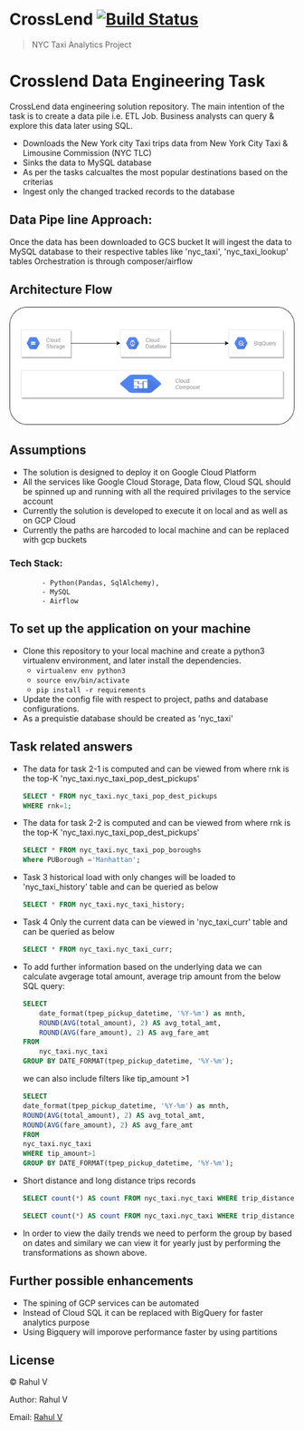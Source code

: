 # CrossLend [![Build Status](https://secure.travis-ci.org/qualiancy/breeze-dag.png?branch=master)](https://travis-ci.org/qualiancy/breeze-dag)

> NYC Taxi Analytics Project

# Crosslend Data Engineering Task
CrossLend data engineering solution repository. The main intention of the task is to create a data pile i.e. ETL Job. Business analysts can query & explore this data later using SQL.
* Downloads the New York city Taxi trips data from New York City Taxi & Limousine Commission (NYC TLC)
* Sinks the data to MySQL database
* As per the tasks calcualtes the most popular destinations based on the criterias 
* Ingest only the changed tracked records to the database

## Data Pipe line Approach: 
Once the data has been downloaded to GCS bucket
It will ingest the data to MySQL database to their respective tables like 'nyc_taxi', 'nyc_taxi_lookup' tables
Orchestration is through composer/airflow

## Architecture Flow
![FlowDiagram](https://github.com/rahul2333/Crosslend-de-data-engineering/blob/main/Images/crosslend_png.png)


## Assumptions
- The solution is designed to deploy it on Google Cloud Platform
- All the services like Google Cloud Storage, Data flow, Cloud SQL should be spinned up   and running with all the required privilages to the service account
- Currently the solution is developed to execute it on local and as well as on GCP Cloud
- Currently the paths are harcoded to local machine and can be replaced with gcp buckets

### Tech Stack: 
            - Python(Pandas, SqlAlchemy),
            - MySQL
            - Airflow

## To set up the application on your machine
* Clone this repository to your local machine and create a python3 virtualenv environment, and later install the dependencies.
  * `virtualenv env python3`
  * `source env/bin/activate`
  * `pip install -r requirements`
* Update the config file with respect to project, paths and database configurations.
* As a prequistie database should be created as 'nyc_taxi'

## Task related answers
* The data for task 2-1 is computed and can be viewed from where rnk is the top-K 'nyc_taxi.nyc_taxi_pop_dest_pickups'

    ```sql
    SELECT * FROM nyc_taxi.nyc_taxi_pop_dest_pickups
    WHERE rnk=1;
    ```

* The data for task 2-2 is computed and can be viewed from where rnk is the top-K 'nyc_taxi.nyc_taxi_pop_dest_pickups'

    ```sql
    SELECT * FROM nyc_taxi.nyc_taxi_pop_boroughs
    Where PUBorough ='Manhattan';
    ```
* Task 3  historical load with only changes will be loaded to 'nyc_taxi_history' table
and can be queried as below
 
    ```sql
    SELECT * FROM nyc_taxi.nyc_taxi_history;
    ```
    
* Task 4  Only the current data can be viewed in 'nyc_taxi_curr' table
and can be queried as below
 
    ```sql
    SELECT * FROM nyc_taxi.nyc_taxi_curr;
    ```

* To add further information based on the underlying data we can calculate avgerage total amount, average trip amount from the below SQL query:
    ```sql
    SELECT 
        date_format(tpep_pickup_datetime, '%Y-%m') as mnth,
        ROUND(AVG(total_amount), 2) AS avg_total_amt,
        ROUND(AVG(fare_amount), 2) AS avg_fare_amt
    FROM
        nyc_taxi.nyc_taxi
    GROUP BY DATE_FORMAT(tpep_pickup_datetime, '%Y-%m');
    ```
    we can also include filters like tip_amount >1 
    ```sql
    SELECT 
    date_format(tpep_pickup_datetime, '%Y-%m') as mnth,
    ROUND(AVG(total_amount), 2) AS avg_total_amt,
    ROUND(AVG(fare_amount), 2) AS avg_fare_amt
    FROM
    nyc_taxi.nyc_taxi
    WHERE tip_amount>1
    GROUP BY DATE_FORMAT(tpep_pickup_datetime, '%Y-%m');
    ```
* Short distance and long distance trips records
    ```sql
    SELECT count(*) AS count FROM nyc_taxi.nyc_taxi WHERE trip_distance < 30
    ```
    ```sql
    SELECT count(*) AS count FROM nyc_taxi.nyc_taxi WHERE trip_distance >= 30
    ```
* In order to view the daily trends we need to perform the group by based on dates and similary we can view it for yearly just by performing the transformations as shown above.

## Further possible enhancements
* The spining of GCP services can be automated
* Instead of Cloud SQL it can be replaced with BigQuery for faster analytics purpose
* Using Bigquery will imporove performance faster by using partitions


## License
&copy; Rahul V 


Author: Rahul V

Email: [Rahul V](rahul.vb@hotmail.com)

